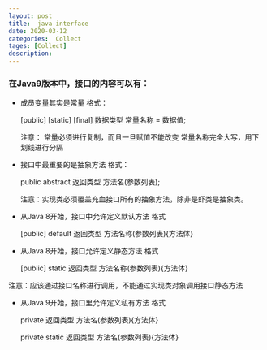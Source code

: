 ```yaml
---
layout: post
title:  java interface
date: 2020-03-12
categories:  Collect
tages: [Collect]
description: 
---
```


### 在Java9版本中，接口的内容可以有：

* 成员变量其实是常量 格式：

	[public] [static] [final] 数据类型 常量名称 = 数据值;

	注意：
		常量必须进行复制，而且一旦赋值不能改变
		常量名称完全大写，用下划线进行分隔

* 接口中最重要的是抽象方法 格式：

	public abstract 返回类型 方法名(参数列表);

	注意：实现类必须覆盖充血接口所有的抽象方法，除非是虾类是抽象类。

* 从Java 8开始，接口中允许定义默认方法 格式

	[public] default 返回类型 方法名称(参数列表){方法体}

* 从Java 8开始，接口允许定义静态方法 格式

	[public] static 返回类型 方法名称(参数列表){方法体}

注意：应该通过接口名称进行调用，不能通过实现类对象调用接口静态方法

* 从Java 9开始，接口里允许定义私有方法 格式

	private 返回类型 方法名(参数列表){方法体}

	private static 返回类型 方法名(参数列表){方法体}


